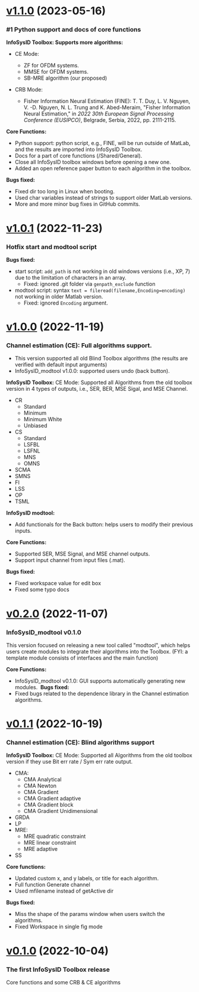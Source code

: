 # 
# [v1.1.0](https://github.com/DoHaiSon/InfoSysID_Toolbox/releases/tag/v1.1.0) (2023-05-16)

### #1 Python support and docs of core functions

**InfoSysID Toolbox: Supports more algorithms:**
- CE Mode:
  -  ZF for OFDM systems.
  - MMSE for OFDM systems.
  - SB-MRE algorithm (our proposed)

- CRB Mode: 
  - Fisher Information Neural Estimation (FINE): T. T. Duy, L. V. Nguyen, V. -D. Nguyen, N. L. Trung and K. Abed-Meraim, "Fisher Information Neural Estimation," in _2022 30th European Signal Processing Conference (EUSIPCO)_, Belgrade, Serbia, 2022, pp. 2111-2115.
  
**Core Functions:**
- Python support: python script, e.g., FINE, will be run outside of MatLab, and the results are imported into InfoSysID Toolbox.
- Docs for a part of core functions (/Shared/General).
- Close all InfoSysID toolbox windows before opening a new one.
- Added an open reference paper button to each algorithm in the toolbox.

**Bugs fixed:**
- Fixed dir too long in Linux when booting.
- Used char variables instead of strings to support older MatLab versions.
- More and more minor bug fixes in GitHub commits.

# [v1.0.1](https://github.com/DoHaiSon/InfoSysID_Toolbox/releases/tag/v1.0.1) (2022-11-23)

### Hotfix start and modtool script

**Bugs fixed:**
- start script: `add_path` is not working in old windows versions (i.e., XP, 7) due to the limitation of characters in an array.
  - Fixed: ignored .git folder via `genpath_exclude` function 
- modtool script: syntax `text = fileread(filename,Encoding=encoding)` not working in older Matlab version.
  - Fixed: ignored `Encoding` argument.

# [v1.0.0](https://github.com/DoHaiSon/InfoSysID_Toolbox/releases/tag/v1.0.0) (2022-11-19)

### Channel estimation (CE): Full algorithms support.

- This version supported all old Blind Toolbox algorithms (the results are verified with default input arguments)
- InfoSysID_modtool v1.0.0: supported users undo (back button).

**InfoSysID Toolbox:**
CE Mode: Supported all Algorithms from the old toolbox version in 4 types of outputs, i.e., SER, BER, MSE Sigal, and MSE Channel.
- CR
  - Standard
  - Minimum
  - Minimum White
  - Unbiased
- CS
  - Standard
  - LSFBL
  - LSFNL
  - MNS
  - OMNS
 - SCMA
 - SMNS
- FI
- LSS
- OP
- TSML

**InfoSysID modtool:**
- Add functionals for the Back button: helps users to modify their previous inputs.

**Core Functions:**
- Supported SER, MSE Signal, and MSE channel outputs.
- Support input channel from input files (.mat).

**Bugs fixed:**
- Fixed workspace value for edit box
- Fixed some typo docs

# [v0.2.0](https://github.com/DoHaiSon/InfoSysID_Toolbox/releases/tag/v0.2.0) (2022-11-07)

### InfoSysID_modtool v0.1.0

This version focused on releasing a new tool called "modtool", which helps users create modules to integrate their algorithms into the Toolbox.
(FYI: a template module consists of interfaces and the main function)


**Core Functions:**
- InfoSysID_modtool v0.1.0:  GUI supports automatically generating new modules. 
**Bugs fixed:**
- Fixed bugs related to the dependence library in the Channel estimation algorithms.

# [v0.1.1](https://github.com/DoHaiSon/InfoSysID_Toolbox/releases/tag/v0.1.1) (2022-10-19)

### Channel estimation (CE): Blind algorithms support

**InfoSysID Toolbox:**
CE Mode: Supported all Algorithms from the old toolbox version if they use Bit err rate / Sym err rate output.
- CMA:
  - CMA Analytical
  - CMA Newton
  - CMA Gradient
  - CMA Gradient adaptive
  - CMA Gradient block
  - CMA Gradient Unidimensional
- GRDA
- LP
- MRE:
  - MRE quadratic constraint
  - MRE linear constraint
  - MRE adaptive
- SS

**Core functions:**
- Updated custom x, and y labels, or title for each algorithm.
- Full function Generate channel
- Used mfilename instead of getActive dir

**Bugs fixed:**
- Miss the shape of the params window when users switch the algorithms.
- Fixed Workspace in single fig mode

# [v0.1.0](https://github.com/DoHaiSon/InfoSysID_Toolbox/releases/tag/v0.1.0) (2022-10-04)

### The first InfoSysID Toolbox release
Core functions and some CRB & CE algorithms